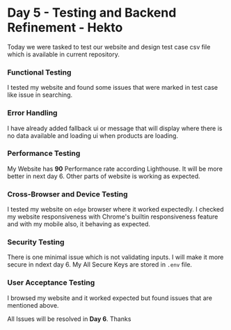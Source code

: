# Day 5 - Testing and Backend Refinement - Hekto
Today we were tasked to test our website and design test case csv file which is available in current repository.

### Functional Testing
I tested my website and found some issues that were marked in test case like issue in searching.

### Error Handling
I have already added fallback ui or message that will display where there is no data available and loading ui when products are loading.

### Performance Testing
My Website has **90** Performance rate according Lighthouse. It will be more better in next day 6.
Other parts of website is working as expected.

### Cross-Browser and Device Testing
I tested my website on `edge` browser where it worked expectedly. 
I checked my website responsiveness with Chrome's builtin responsiveness feature and with my mobile also, it behaving as expected.

### Security Testing
There is one minimal issue which is not validating inputs. I will make it more secure in ndext day 6.
My All Secure Keys are stored in `.env` file.

### User Acceptance Testing
I browsed my website and it worked expected but found issues that are mentioned above.

All Issues will be resolved in **Day 6**.
Thanks
